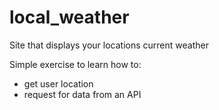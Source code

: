 # local_weather
Site that displays your locations current weather

Simple exercise to learn how to:
- get user location
- request for data from an API
